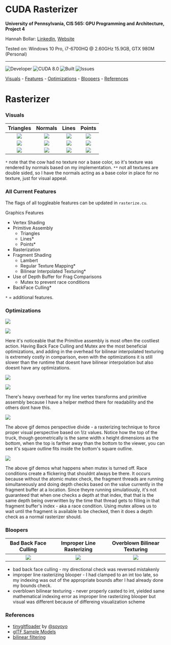 CUDA Rasterizer
===============


**University of Pennsylvania, CIS 565: GPU Programming and Architecture, Project 4**



Hannah Bollar: [LinkedIn](https://www.linkedin.com/in/hannah-bollar/), [Website](http://hannahbollar.com/)



Tested on: Windows 10 Pro, i7-6700HQ @ 2.60GHz 15.9GB, GTX 980M (Personal)

____________________________________________________________________________________

![Developer](https://img.shields.io/badge/Developer-Hannah-0f97ff.svg?style=flat) ![CUDA 8.0](https://img.shields.io/badge/CUDA-8.0-yellow.svg) ![Built](https://img.shields.io/appveyor/ci/gruntjs/grunt.svg) ![Issues](https://img.shields.io/badge/issues-none-green.svg)

[//]: # (https://img.shields.io/badge/implementation-in%20progress-orange.svg)

[Visuals](#visuals) - [Features](#all-current-features) - [Optimizations](#optimizations) - [Bloopers](#bloopers) - [References](#references) 

# Rasterizer

### Visuals

Triangles | Normals | Lines | Points
:-------------------------:|:-------------------------:|:-------------------------:|:---------------------:
![](images/duck_tex.png)| ![](images/duck_nor.png)| ![](images/duck_lines.png)| ![](images/duck_point.png)|
![](images/cow_nor.png)| ![](images/cow_nor.png)| ![](images/cow_lines.png)| ![](images/cow_points.png)|
![](images/milktruck_tex.png)| ![](images/milktruck_nor.png)| ![](images/milktruck_lines.png)| ![](images/milktruck_points.png)

`*` note that the cow had no texture nor a base color, so it's texture was rendered by normals based on my implementation.
`**` not all textures are double sided, so I have the normals acting as a base color in place for no texture, just for visual appeal.

### All Current Features

The flags of all toggleable features can be updated in `rasterize.cu`.

Graphics Features
- Vertex Shading
- Primitive Assembly
	- Triangles
	- Lines*
	- Points*
- Rasterization
- Fragment Shading
	- Lambert
	- Regular Texture Mapping*
	- Bilinear Interpolated Texturing*
- Use of Depth Buffer for Frag Comparisons
	- Mutex to prevent race conditions
- BackFace Culling*

`*` = additional features.

### Optimizations

![](images/raster_runtimes.png)

![](images/raster_runtimes_data.png)

Here it's noticeable that the Primitive assembly is most often the costliest action. Having Back Face Culling and Mutex are the most beneficial optimizations, and adding in the overhead for bilinear interpolated texturing is extremely costly in comparison, even with the optimizations it is still slower than the runtime that doesnt have bilinear interpolation but also doesnt have any optimizations.

![](images/trivslinevspoint.png)

![](images/trivslinevspoint_data.png)

There's heavy overhead for my line vertex transforms and primitive assembly because I have a helper method there for readability and the others dont have this.

![](images/demo_persp_div.gif)

The above gif demos perspective divide - a rasterizing technique to force proper visual perspective based on 1/z values. Notice how the top of the truck, though geometrically is the same width x height dimensions as the bottom, when the top is farther away than the bottom to the viewer, you can see it's square outline fits inside the bottom's square outline.

![](images/nomutex.gif)

The above gif demos what happens when mutex is turned off. Race conditions create a flickering that shouldnt always be there. It occurs because without the atomic mutex check, the fragment threads are running simultaneously and doing depth checks based on the value currently in the fragment buffer at a location. Since theyre running simulatiously, it's not guaranteed that when one checks a depth at that index, that that is the same depth being overwritten by the time that thread gets to filling in that fragment buffer's index - aka a race condition. Using mutex allows us to wait until the fragment is available to be checked, then it does a depth check as a normal rasterizer should.

### Bloopers

Bad Back Face Culling | Improper Line Rasterizing | Overblown Bilinear Texturing
:-------------------------:|:-------------------------:|:-------------------------:
![](images/incorrectbackface.png)| ![](images/linerasterizingwrong.png)| ![](images/correcttexturing_shadedglaretoolarge.png)

- bad back face culling - my directional check was reversed mistakenly
- improper line rasterizing blooper - I had clamped to an int too late, so my indexing was out of the appropriate bounds after I had already done my bounds check.
- overblown bilinear texturing - never properly casted to int, yielded same mathematical indexing error as improper line rasterizing blooper but visual was different because of differeing visualization scheme

### References

* [tinygltfloader](https://github.com/syoyo/tinygltfloader) by [@soyoyo](https://github.com/syoyo)
* [glTF Sample Models](https://github.com/KhronosGroup/glTF/blob/master/sampleModels/README.md)
* [bilinear filtering](https://en.wikipedia.org/wiki/Bilinear_filtering)
